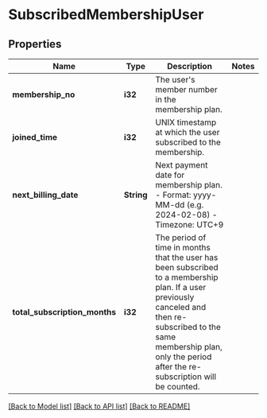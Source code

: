 # SubscribedMembershipUser

## Properties

Name | Type | Description | Notes
------------ | ------------- | ------------- | -------------
**membership_no** | **i32** | The user's member number in the membership plan. | 
**joined_time** | **i32** | UNIX timestamp at which the user subscribed to the membership. | 
**next_billing_date** | **String** | Next payment date for membership plan. - Format: yyyy-MM-dd (e.g. 2024-02-08) - Timezone: UTC+9  | 
**total_subscription_months** | **i32** | The period of time in months that the user has been subscribed to a membership plan. If a user previously canceled and then re-subscribed to the same membership plan, only the period after the re-subscription will be counted. | 

[[Back to Model list]](../README.md#documentation-for-models) [[Back to API list]](../README.md#documentation-for-api-endpoints) [[Back to README]](../README.md)


